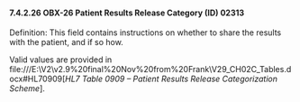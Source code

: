 #### 7.4.2.26 OBX-26 Patient Results Release Category (ID) 02313

Definition: This field contains instructions on whether to share the results with the patient, and if so how.

Valid values are provided in file:///E:\V2\v2.9%20final%20Nov%20from%20Frank\V29_CH02C_Tables.docx#HL70909[_HL7 Table 0909 – Patient Results Release Categorization Scheme_].
